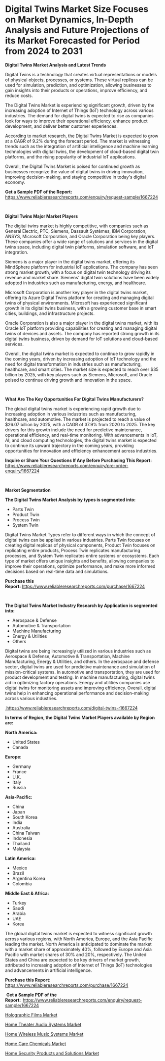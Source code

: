 <p><h1>Digital Twins Market Size Focuses on Market Dynamics, In-Depth Analysis and Future Projections of its Market Forecasted for Period from 2024 to 2031</h1></p><p><strong>Digital Twins Market Analysis and Latest Trends</strong></p>
<p><p>Digital Twins is a technology that creates virtual representations or models of physical objects, processes, or systems. These virtual replicas can be used for simulation, prediction, and optimization, allowing businesses to gain insights into their products or operations, improve efficiency, and reduce costs.</p><p>The Digital Twins Market is experiencing significant growth, driven by the increasing adoption of Internet of Things (IoT) technology across various industries. The demand for digital twins is expected to rise as companies look for ways to improve their operational efficiency, enhance product development, and deliver better customer experiences.</p><p>According to market research, the Digital Twins Market is expected to grow at a CAGR of 9.2% during the forecast period. The market is witnessing trends such as the integration of artificial intelligence and machine learning technologies with digital twins, the development of cloud-based digital twin platforms, and the rising popularity of industrial IoT applications.</p><p>Overall, the Digital Twins Market is poised for continued growth as businesses recognize the value of digital twins in driving innovation, improving decision-making, and staying competitive in today's digital economy.</p></p>
<p><strong>Get a Sample PDF of the Report:&nbsp;</strong> <a href="https://www.reliableresearchreports.com/enquiry/request-sample/1667224">https://www.reliableresearchreports.com/enquiry/request-sample/1667224</a></p>
<p>&nbsp;</p>
<p><strong>Digital Twins Major Market Players</strong></p>
<p><p>The digital twins market is highly competitive, with companies such as General Electric, PTC, Siemens, Dassault Systèmes, IBM Corporation, ANSYS, Microsoft Corporation, and Oracle Corporation being key players. These companies offer a wide range of solutions and services in the digital twins space, including digital twin platforms, simulation software, and IoT integration.</p><p>Siemens is a major player in the digital twins market, offering its MindSphere platform for industrial IoT applications. The company has seen strong market growth, with a focus on digital twin technology driving its revenue and market share. Siemens' digital twin solutions have been widely adopted in industries such as manufacturing, energy, and healthcare.</p><p>Microsoft Corporation is another key player in the digital twins market, offering its Azure Digital Twins platform for creating and managing digital twins of physical environments. Microsoft has experienced significant growth in its digital twins business, with a growing customer base in smart cities, buildings, and infrastructure projects.</p><p>Oracle Corporation is also a major player in the digital twins market, with its Oracle IoT platform providing capabilities for creating and managing digital twins of devices and assets. The company has reported strong growth in its digital twins business, driven by demand for IoT solutions and cloud-based services.</p><p>Overall, the digital twins market is expected to continue to grow rapidly in the coming years, driven by increasing adoption of IoT technology and the need for digital transformation in industries such as manufacturing, healthcare, and smart cities. The market size is expected to reach over $35 billion by 2025, with key players such as Siemens, Microsoft, and Oracle poised to continue driving growth and innovation in the space.</p></p>
<p>&nbsp;</p>
<p><strong>What Are The Key Opportunities For Digital Twins Manufacturers?</strong></p>
<p><p>The global digital twins market is experiencing rapid growth due to increasing adoption in various industries such as manufacturing, healthcare, and automotive. The market is projected to reach a value of $26.07 billion by 2025, with a CAGR of 37.9% from 2020 to 2025. The key drivers for this growth include the need for predictive maintenance, operational efficiency, and real-time monitoring. With advancements in IoT, AI, and cloud computing technologies, the digital twins market is expected to continue its upward trajectory in the coming years, providing opportunities for innovation and efficiency enhancement across industries.</p></p>
<p><strong>Inquire or Share Your Questions If Any Before Purchasing This Report:</strong> <a href="https://www.reliableresearchreports.com/enquiry/pre-order-enquiry/1667224">https://www.reliableresearchreports.com/enquiry/pre-order-enquiry/1667224</a></p>
<p>&nbsp;</p>
<p><strong>Market Segmentation</strong></p>
<p><strong>The Digital Twins Market Analysis by types is segmented into:</strong></p>
<p><ul><li>Parts Twin</li><li>Product Twin</li><li>Process Twin</li><li>System Twin</li></ul></p>
<p><p>Digital Twins Market Types refer to different ways in which the concept of digital twins can be applied in various industries. Parts Twin focuses on creating digital replicas of physical components, Product Twin focuses on replicating entire products, Process Twin replicates manufacturing processes, and System Twin replicates entire systems or ecosystems. Each type of market offers unique insights and benefits, allowing companies to improve their operations, optimize performance, and make more informed decisions based on real-time data and simulations.</p></p>
<p><strong>Purchase this Report:&nbsp;</strong><a href="https://www.reliableresearchreports.com/purchase/1667224">https://www.reliableresearchreports.com/purchase/1667224</a></p>
<p>&nbsp;</p>
<p><strong>The Digital Twins Market Industry Research by Application is segmented into:</strong></p>
<p><ul><li>Aerospace & Defense</li><li>Automotive & Transportation</li><li>Machine Manufacturing</li><li>Energy & Utilities</li><li>Others</li></ul></p>
<p><p>Digital twins are being increasingly utilized in various industries such as Aerospace & Defense, Automotive & Transportation, Machine Manufacturing, Energy & Utilities, and others. In the aerospace and defense sector, digital twins are used for predictive maintenance and simulation of mission-critical systems. In automotive and transportation, they are used for product development and testing. In machine manufacturing, digital twins aid in optimizing factory operations. Energy and utilities companies use digital twins for monitoring assets and improving efficiency. Overall, digital twins help in enhancing operational performance and decision-making across various industries.</p></p>
<p><a href="https://www.reliableresearchreports.com/digital-twins-r1667224">&nbsp;https://www.reliableresearchreports.com/digital-twins-r1667224</a></p>
<p><strong>In terms of Region, the Digital Twins Market Players available by Region are:</strong></p>
<p>
    <p> <strong> North America: </strong>
        <ul>
            <li>United States</li>
            <li>Canada</li>
        </ul>
        </p> 
    <p> <strong> Europe: </strong>
        <ul>
            <li>Germany</li>
            <li>France</li>
            <li>U.K.</li>
            <li>Italy</li>
            <li>Russia</li>
        </ul>
        </p> 
    <p> <strong> Asia-Pacific: </strong>
        <ul>
            <li>China</li>
            <li>Japan</li>
            <li>South Korea</li>
            <li>India</li>
            <li>Australia</li>
            <li>China Taiwan</li>
            <li>Indonesia</li>
            <li>Thailand</li>
            <li>Malaysia</li>
        </ul>
        </p> 
    <p> <strong> Latin America: </strong>
        <ul>
            <li>Mexico</li>
            <li>Brazil</li>
            <li>Argentina Korea</li>
            <li>Colombia</li>
        </ul>
        </p> 
    <p> <strong> Middle East & Africa: </strong>
        <ul>
            <li>Turkey</li>
            <li>Saudi</li>
            <li>Arabia</li>
            <li>UAE</li>
            <li>Korea</li>
        </ul>
    </p>
    </p>
<p><p>The global digital twins market is expected to witness significant growth across various regions, with North America, Europe, and the Asia Pacific leading the market. North America is anticipated to dominate the market with a market share of approximately 40%, followed by Europe and Asia Pacific with market shares of 30% and 20%, respectively. The United States and China are expected to be key drivers of market growth, attributed to increasing adoption of Internet of Things (IoT) technologies and advancements in artificial intelligence.</p></p>
<p><strong>Purchase this Report: </strong><a href="https://www.reliableresearchreports.com/purchase/1667224">https://www.reliableresearchreports.com/purchase/1667224</a></p>
<p>&nbsp;<strong>Get a Sample PDF of the Report:&nbsp;&nbsp;</strong><a href="https://www.reliableresearchreports.com/enquiry/request-sample/1667224">https://www.reliableresearchreports.com/enquiry/request-sample/1667224</a></p>
<p><strong></strong></p>
<p><p><a href="https://github.com/lnamivez37/Market-Research-Report-List-1/blob/main/holographic-films-market.md">Holographic Films Market</a></p><p><a href="https://github.com/sydneyHaley871/Market-Research-Report-List-1/blob/main/home-theater-audio-systems-market.md">Home Theater Audio Systems Market</a></p><p><a href="https://github.com/widyafarer/Market-Research-Report-List-1/blob/main/home-wireless-music-systems-market.md">Home Wireless Music Systems Market</a></p><p><a href="https://github.com/graysonwolfe1913/Market-Research-Report-List-1/blob/main/home-care-chemicals-market.md">Home Care Chemicals Market</a></p><p><a href="https://github.com/seamusocallaghan/Market-Research-Report-List-1/blob/main/home-security-products-and-solutions-market.md">Home Security Products and Solutions Market</a></p></p>
